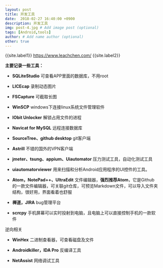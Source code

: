 ```yaml
---
layout: post
title: 开发工具
date:  2018-02-27 16:40:00 +0900  
description: 开发工具
img: post-4.jpg # Add image post (optional)
tags: [Android,tools]
author: # Add name author (optional)
other: true
---
```


{{site.label1}} <a href="https://www.leachchen.com/" target="\_blank">https://www.leachchen.com/</a> {{site.label2}}

**主要记录一些工具：**



- **SQLiteStudio**	可查看APP里面的数据库，不用root

- **LICEcap**	录制动态图片

- **FSCapture**	可截取长图

- **WinSCP**	windows下连接linux系统文件管理软件

- **IObit Unlocker**	解锁占用文件的进程

- **Navicat for MySQL**	远程连接数据库

- **SourceTree、github desktop**	git客户端

- **Astrill**	不错的国外的VPN客户端

- **jmeter、tsung、appium、Uiautomator**	压力测试工具，自动化测试工具

- **uiautomatorviewer**	用来扫描和分析Android应用程序的UI控件的工具。

- **Atom，NotePad++、UltraEdit** 文件编辑器，**强烈推荐Atom**，它是Github的一款文件编辑器，可关联git仓库，可预览Markdown文件，可以导入文件夹结构，很好用，界面看着也舒服

- **禅道，JIRA** bug管理平台

- **<a href="https://github.com/Genymobile/scrcpy" style="text-decoration: none;" target="_blank"  title="">scrcpy</a>** 手机屏幕可以实时投射到电脑，且电脑上可以直接控制手机的一款软件

逆向相关

- **WinHex** 二进制查看器，可查看磁盘及文件

- **Androidkiller，IDA Pro** 反编译工具

- **NetAssist** 网络调试工具
